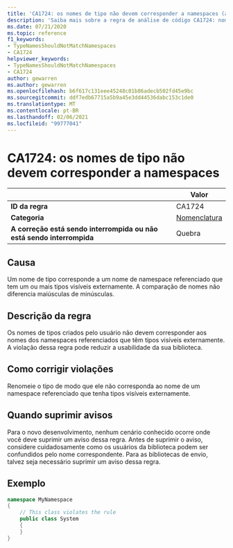 ```yaml
---
title: 'CA1724: os nomes de tipo não devem corresponder a namespaces (análise de código)'
description: 'Saiba mais sobre a regra de análise de código CA1724: nomes de tipos não devem corresponder a namespaces'
ms.date: 07/21/2020
ms.topic: reference
f1_keywords:
- TypeNamesShouldNotMatchNamespaces
- CA1724
helpviewer_keywords:
- TypeNamesShouldNotMatchNamespaces
- CA1724
author: gewarren
ms.author: gewarren
ms.openlocfilehash: b6f617c131eee45248c01b86adecb502fd45e9bc
ms.sourcegitcommit: ddf7edb67715a5b9a45e3dd44536dabc153c1de0
ms.translationtype: MT
ms.contentlocale: pt-BR
ms.lasthandoff: 02/06/2021
ms.locfileid: "99777041"
---
```

# <a name="ca1724-type-names-should-not-match-namespaces"></a>CA1724: os nomes de tipo não devem corresponder a namespaces

| | Valor |
|-|-|
| **ID da regra** |CA1724|
| **Categoria** |[Nomenclatura](naming-warnings.md)|
| **A correção está sendo interrompida ou não está sendo interrompida** |Quebra|

## <a name="cause"></a>Causa

Um nome de tipo corresponde a um nome de namespace referenciado que tem um ou mais tipos visíveis externamente. A comparação de nomes não diferencia maiúsculas de minúsculas.

## <a name="rule-description"></a>Descrição da regra

Os nomes de tipos criados pelo usuário não devem corresponder aos nomes dos namespaces referenciados que têm tipos visíveis externamente. A violação dessa regra pode reduzir a usabilidade da sua biblioteca.

## <a name="how-to-fix-violations"></a>Como corrigir violações

Renomeie o tipo de modo que ele não corresponda ao nome de um namespace referenciado que tenha tipos visíveis externamente.

## <a name="when-to-suppress-warnings"></a>Quando suprimir avisos

Para o novo desenvolvimento, nenhum cenário conhecido ocorre onde você deve suprimir um aviso dessa regra. Antes de suprimir o aviso, considere cuidadosamente como os usuários da biblioteca podem ser confundidos pelo nome correspondente. Para as bibliotecas de envio, talvez seja necessário suprimir um aviso dessa regra.

## <a name="example"></a>Exemplo

```csharp
namespace MyNamespace
{
    // This class violates the rule
    public class System
    {
    }
}
```
